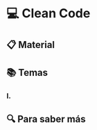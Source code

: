 # :computer: Clean Code

## :clipboard: Material

## :books: Temas

### I.

## :mag: Para saber más
